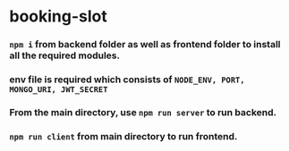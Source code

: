 # booking-slot
### `npm i` from backend folder as well as frontend folder to install all the required modules.
### env file is required which consists of `NODE_ENV, PORT, MONGO_URI, JWT_SECRET`
### From the main directory, use `npm run server` to run backend.
### `npm run client` from main directory to run frontend.
